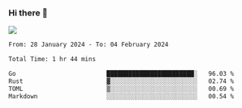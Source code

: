 ### Hi there 👋️

![](https://komarev.com/ghpvc/?username=Loner1024)

<!--START_SECTION:waka-->

```txt
From: 28 January 2024 - To: 04 February 2024

Total Time: 1 hr 44 mins

Go                         ████████████████████████░   96.03 %
Rust                       ▓░░░░░░░░░░░░░░░░░░░░░░░░   02.74 %
TOML                       ▒░░░░░░░░░░░░░░░░░░░░░░░░   00.69 %
Markdown                   ░░░░░░░░░░░░░░░░░░░░░░░░░   00.54 %
```

<!--END_SECTION:waka-->



